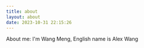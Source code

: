 ```yaml
---
title: about
layout: about
date: 2023-10-31 22:15:26
---
```


About me: I'm Wang Meng, English name is Alex Wang
